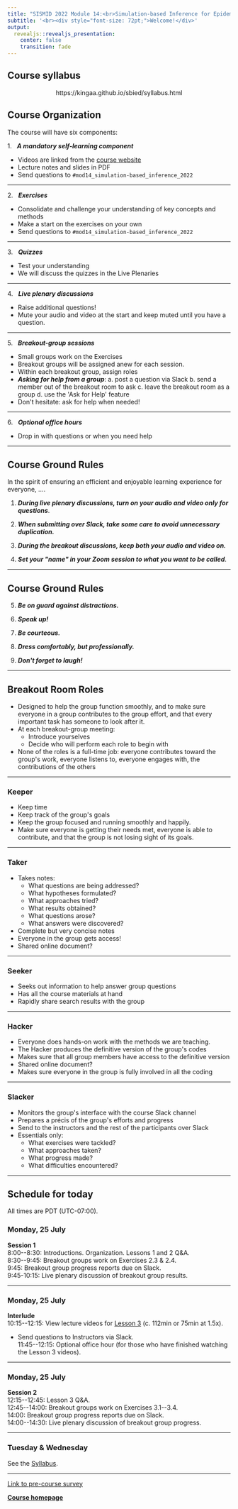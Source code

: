 ```yaml
---
title: "SISMID 2022 Module 14:<br>Simulation-based Inference for Epidemiological Dynamics"
subtitle: '<br><div style="font-size: 72pt;">Welcome!</div>'
output: 
  revealjs::revealjs_presentation:
    center: false
    transition: fade
---
```


## Course syllabus

<p style="text-align:center;">
https://kingaa.github.io/sbied/syllabus.html
</p>

## Course Organization

<style type="text/css">
.sched {
	text-align: left;
}
p {
	text-align: left;
}
</style>

The course will have six components:

1\.&nbsp;&nbsp;&nbsp;***A mandatory self-learning component***

- Videos are linked from the [course website](https://kingaa.github.io/sbied/)
- Lecture notes and slides in PDF
- Send questions to `#mod14_simulation-based_inference_2022`

--------------------

2\.&nbsp;&nbsp;&nbsp;***Exercises***

- Consolidate and challenge your understanding of key concepts and methods
- Make a start on the exercises on your own
- Send questions to `#mod14_simulation-based_inference_2022`

----------------------

3\.&nbsp;&nbsp;&nbsp;***Quizzes***

- Test your understanding
- We will discuss the quizzes in the Live Plenaries

----------------------

4\.&nbsp;&nbsp;&nbsp;***Live plenary discussions***

- Raise additional questions!
- Mute your audio and video at the start and keep muted until you have a question.

----------------------

5\.&nbsp;&nbsp;&nbsp;***Breakout-group sessions***

- Small groups work on the Exercises
- Breakout groups will be assigned anew for each session.
- Within each breakout group, assign roles
- ***Asking for help from a group***:
	a. post a question via Slack
	b. send a member out of the breakout room to ask
	c. leave the breakout room as a group
	d. use the 'Ask for Help' feature
- Don't hesitate: ask for help when needed!

------------------------------

6\.&nbsp;&nbsp;&nbsp;***Optional office hours***

- Drop in with questions or when you need help

-----------------------------

## Course Ground Rules

In the spirit of ensuring an efficient and enjoyable learning experience for everyone, ....

1. ***During live plenary discussions, turn on your audio and video only for questions***.

2. ***When submitting over Slack, take some care to avoid unnecessary duplication.***

3. ***During the breakout discussions, keep both your audio and video on.***

4. ***Set your "name" in your Zoom session to what you want to be called***.

-----------------------------

## Course Ground Rules

5. ***Be on guard against distractions.***

6. ***Speak up!***

7. ***Be courteous.***

8. ***Dress comfortably, but professionally.***

9. ***Don't forget to laugh!***

-----------------------------

## Breakout Room Roles

- Designed to help the group function smoothly, and to make sure everyone in a group contributes to the group effort, and that every important task has someone to look after it.
- At each breakout-group meeting:
    - Introduce yourselves
    - Decide who will perform each role to begin with
- None of the roles is a full-time job: 
  everyone contributes toward the group's work, everyone listens to, everyone engages with, the contributions of the others

-------------------------------

### Keeper

- Keep time
- Keep track of the group's goals
- Keep the group focused and running smoothly and happily.
- Make sure everyone is getting their needs met, everyone is able to contribute, and that the group is not losing sight of its goals.

------------------------------- 

### Taker

- Takes notes:
    - What questions are being addressed?
    - What hypotheses formulated?
    - What approaches tried?
    - What results obtained?
    - What questions arose?
    - What answers were discovered?
- Complete but very concise notes
- Everyone in the group gets access!
- Shared online document?

------------------------------- 

### Seeker

- Seeks out information to help answer group questions
- Has all the course materials at hand
- Rapidly share search results with the group

------------------------------- 

### Hacker

- Everyone does hands-on work with the methods we are teaching.
- The Hacker produces the definitive version of the group's codes
- Makes sure that all group members have access to the definitive version
- Shared online document?
- Makes sure everyone in the group is fully involved in all the coding

------------------------------- 

### Slacker

- Monitors the group's interface with the course Slack channel
- Prepares a pr&eacute;cis of the group's efforts and progress
- Send to the instructors and the rest of the participants over Slack
- Essentials only:
    - What exercises were tackled?
    - What approaches taken?
    - What progress made?
    - What difficulties encountered?

------------------------------- 

## Schedule for today

All times are PDT (UTC-07:00).

### Monday, 25 July

**Session 1**  
8:00--8:30: Introductions. Organization. Lessons 1 and 2 Q&A.  
8:30--9:45: Breakout groups work on Exercises 2.3 & 2.4.  
9:45: Breakout group progress reports due on Slack.  
9:45-10:15: Live plenary discussion of breakout group results.  

----------------------------

### Monday, 25 July

**Interlude**  
10:15--12:15: View lecture videos for [Lesson 3](https://kingaa.github.io/sbied/pfilter/) (c.&nbsp;112min or 75min at 1.5x).  
- Send questions to Instructors via Slack.  
11:45--12:15: Optional office hour (for those who have finished watching the Lesson 3 videos).  

----------------------------

### Monday, 25 July

**Session 2**  
12:15--12:45: Lesson 3 Q&A.  
12:45--14:00: Breakout groups work on Exercises 3.1--3.4.  
14:00: Breakout group progress reports due on Slack.  
14:00--14:30: Live plenary discussion of breakout group progress.  

----------------------------

### Tuesday & Wednesday

See the [Syllabus](https://kingaa.github.io/sbied/syllabus.html).

----------------------------

[Link to pre-course survey](https://forms.gle/g8h2SAdqs9tE9aAC7)

[**Course homepage**](./index.html)  
